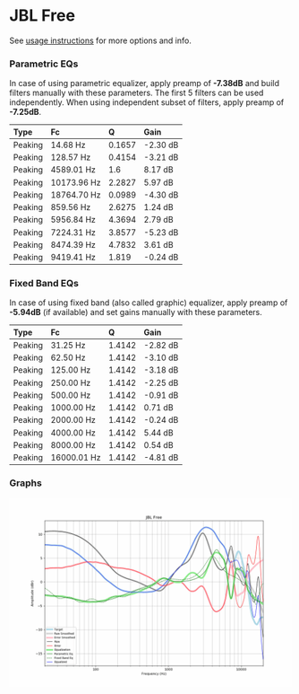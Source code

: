 # JBL Free
See [usage instructions](https://github.com/jaakkopasanen/AutoEq#usage) for more options and info.

### Parametric EQs
In case of using parametric equalizer, apply preamp of **-7.38dB** and build filters manually
with these parameters. The first 5 filters can be used independently.
When using independent subset of filters, apply preamp of **-7.25dB**.

| Type    | Fc          |      Q | Gain     |
|:--------|:------------|:-------|:---------|
| Peaking | 14.68 Hz    | 0.1657 | -2.30 dB |
| Peaking | 128.57 Hz   | 0.4154 | -3.21 dB |
| Peaking | 4589.01 Hz  | 1.6    | 8.17 dB  |
| Peaking | 10173.96 Hz | 2.2827 | 5.97 dB  |
| Peaking | 18764.70 Hz | 0.0989 | -4.30 dB |
| Peaking | 859.56 Hz   | 2.6275 | 1.24 dB  |
| Peaking | 5956.84 Hz  | 4.3694 | 2.79 dB  |
| Peaking | 7224.31 Hz  | 3.8577 | -5.23 dB |
| Peaking | 8474.39 Hz  | 4.7832 | 3.61 dB  |
| Peaking | 9419.41 Hz  | 1.819  | -0.24 dB |

### Fixed Band EQs
In case of using fixed band (also called graphic) equalizer, apply preamp of **-5.94dB**
(if available) and set gains manually with these parameters.

| Type    | Fc          |      Q | Gain     |
|:--------|:------------|:-------|:---------|
| Peaking | 31.25 Hz    | 1.4142 | -2.82 dB |
| Peaking | 62.50 Hz    | 1.4142 | -3.10 dB |
| Peaking | 125.00 Hz   | 1.4142 | -3.18 dB |
| Peaking | 250.00 Hz   | 1.4142 | -2.25 dB |
| Peaking | 500.00 Hz   | 1.4142 | -0.91 dB |
| Peaking | 1000.00 Hz  | 1.4142 | 0.71 dB  |
| Peaking | 2000.00 Hz  | 1.4142 | -0.24 dB |
| Peaking | 4000.00 Hz  | 1.4142 | 5.44 dB  |
| Peaking | 8000.00 Hz  | 1.4142 | 0.54 dB  |
| Peaking | 16000.01 Hz | 1.4142 | -4.81 dB |

### Graphs
![](./JBL%20Free.png)